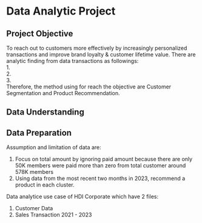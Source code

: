 # Data Analytic Project     
## Project Objective    
To reach out to customers more effectively by increasingly personalized transactions and improve brand loyalty & customer lifetime value.
There are analytic finding from data transactions as followings:    
1.    
2.    
3.    
Therefore, the method using for reach the objective are Customer Segmentation and Product Recommendation.     
## Data Understanding     
## Data Preparation    

Assumption and limitation of data are:     
1. Focus on total amount by ignoring paid amount because there are only 50K members were paid more than zero from total customer around 578K members
2. Using data from the most recent two months in 2023, recommend a product in each cluster.


Data analytice use case of HDI Corporate which have 2 files:     
1) Customer Data
2) Sales Transaction 2021 - 2023
